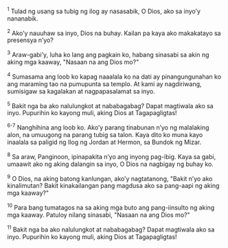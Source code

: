 <sup>1</sup>
Tulad ng usang sa tubig ng ilog ay nasasabik, O Dios, ako sa inyoʼy nananabik. 

<sup>2</sup>
Akoʼy nauuhaw sa inyo, Dios na buhay. Kailan pa kaya ako makakatayo sa presensya nʼyo? 

<sup>3</sup>
Araw-gabiʼy, luha ko lang ang pagkain ko, habang sinasabi sa akin ng aking mga kaaway, "Nasaan na ang Dios mo?" 

<sup>4</sup>
Sumasama ang loob ko kapag naaalala ko na dati ay pinangungunahan ko ang maraming tao na pumupunta sa templo. At kami ay nagdiriwang, sumisigaw sa kagalakan at nagpapasalamat sa inyo. 

<sup>5</sup>
Bakit nga ba ako nalulungkot at nababagabag? Dapat magtiwala ako sa inyo. Pupurihin ko kayong muli, aking Dios at Tagapagligtas! 

<sup>6-7</sup>
Nanghihina ang loob ko. Akoʼy parang tinabunan nʼyo ng malalaking alon, na umuugong na parang tubig sa talon. Kaya dito ko muna kayo inaalala sa paligid ng Ilog ng Jordan at Hermon, sa Bundok ng Mizar. 

<sup>8</sup>
Sa araw, Panginoon, ipinapakita nʼyo ang inyong pag-ibig. Kaya sa gabi, umaawit ako ng aking dalangin sa inyo, O Dios na nagbigay ng buhay ko. 

<sup>9</sup>
O Dios, na aking batong kanlungan, akoʼy nagtatanong, "Bakit nʼyo ako kinalimutan? Bakit kinakailangan pang magdusa ako sa pang-aapi ng aking mga kaaway?" 

<sup>10</sup>
Para bang tumatagos na sa aking mga buto ang pang-iinsulto ng aking mga kaaway. Patuloy nilang sinasabi, "Nasaan na ang Dios mo?" 

<sup>11</sup>
Bakit nga ba ako nalulungkot at nababagabag? Dapat magtiwala ako sa inyo. Pupurihin ko kayong muli, aking Dios at Tagapagligtas!